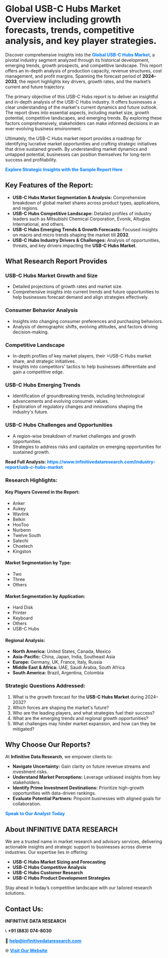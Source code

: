 <h1>Global USB-C Hubs Market Overview including growth forecasts, trends, competitive analysis, and key player strategies.</h1>
<p>
Discover comprehensive insights into the 
<a href="https://www.infinitivedataresearch.com/industry-report/usb-c-hubs-market" rel="dofollow" style="color: #007BFF; text-decoration: none;"><strong>Global USB-C Hubs Market</strong></a>, a pivotal industry segment analyzed through its historical development, emerging trends, growth prospects, and competitive landscape. This report offers an in-depth analysis of production capacity, revenue structures, cost management, and profit margins. Spanning the forecast period of <strong>2024–2033</strong>, the report highlights key drivers, growth rates, and the market’s current and future trajectory.
</p>
<p>
The primary objective of this USB-C Hubs report is to deliver an insightful and in-depth analysis of the USB-C Hubs industry. It offers businesses a clear understanding of the market's current dynamics and future outlook. The report dives into essential aspects, including market size, growth potential, competitive landscapes, and emerging trends. By exploring these factors comprehensively, stakeholders can make informed decisions in an ever-evolving business environment.
</p>
<p>
Ultimately, the USB-C Hubs market report provides a roadmap for identifying lucrative market opportunities and crafting strategic initiatives that drive sustained growth. By understanding market dynamics and untapped potential, businesses can position themselves for long-term success and profitability.
</p>
<p>
<a href="https://www.infinitivedataresearch.com/request-sample/reportId=103099" style="color: #007BFF; text-decoration: none;"><strong>Explore Strategic Insights with the Sample Report Here</strong></a>
</p>

<h2>Key Features of the Report:</h2>
<ul>
<li><strong>USB-C Hubs Market Segmentation & Analysis:</strong> Comprehensive breakdown of global market shares across product types, applications, and regions.</li>
<li><strong>USB-C Hubs Competitive Landscape:</strong> Detailed profiles of industry leaders such as Mitsubishi Chemical Corporation, Evonik, Altuglas International, and others.</li>
<li><strong>USB-C Hubs Emerging Trends & Growth Forecasts:</strong> Focused insights on macro and micro trends shaping the market till <strong>2032</strong>.</li>
<li><strong>USB-C Hubs Industry Drivers & Challenges:</strong> Analysis of opportunities, threats, and key drivers impacting the <strong>USB-C Hubs Market</strong>.</li>
</ul>

<h2>What Research Report Provides</h2>
<h3>USB-C Hubs Market Growth and Size</h3>
<ul>
<li>Detailed projections of growth rates and market size.</li>
<li>Comprehensive insights into current trends and future opportunities to help businesses forecast demand and align strategies effectively.</li>
</ul>

<h3>Consumer Behavior Analysis</h3>
<ul>
<li>Insights into changing consumer preferences and purchasing behaviors.</li>
<li>Analysis of demographic shifts, evolving attitudes, and factors driving decision-making.</li>
</ul>

<h3>Competitive Landscape</h3>
<ul>
<li>In-depth profiles of key market players, their >USB-C Hubs market share, and strategic initiatives.</li>
<li>Insights into competitors' tactics to help businesses differentiate and gain a competitive edge.</li>
</ul>

<h3>USB-C Hubs Emerging Trends</h3>
<ul>
<li>Identification of groundbreaking trends, including technological advancements and evolving consumer values.</li>
<li>Exploration of regulatory changes and innovations shaping the industry's future.</li>
</ul>

<h3>USB-C Hubs Challenges and Opportunities</h3>
<ul>
<li>A region-wise breakdown of market challenges and growth opportunities.</li>
<li>Strategies to address risks and capitalize on emerging opportunities for sustained growth.</li>
</ul>
<p><strong>Read Full Analysis:</strong> <a href="https://www.infinitivedataresearch.com/industry-report/usb-c-hubs-market" rel="dofollow" style="color: #007BFF; text-decoration: none;"><strong>https://www.infinitivedataresearch.com/industry-report/usb-c-hubs-market</strong></a></p>
<h3>Research Highlights:</h3>
<h4>Key Players Covered in the Report:</h4>
<ul><li>Anker</li><li>Aukey</li><li>Wavlink</li><li>Belkin</li><li>HooToo</li><li>Nurbenn</li><li>Twelve South</li><li>Satechi</li><li>Choetech</li><li>Kingston</li></ul>
<h4>Market Segmentation by Type:</h4>
<ul><li>Two</li><li>Three</li><li>Others</li></ul>
<h4>Market Segmentation by Application:</h4>
<ul><li>Hard Disk</li><li>Printer</li><li>Keyboard</li><li>Others</li><li>USB-C Hubs</li></ul>

<h4>Regional Analysis:</h4>
<ul>
<li><strong>North America:</strong> United States, Canada, Mexico</li>
<li><strong>Asia-Pacific:</strong> China, Japan, India, Southeast Asia</li>
<li><strong>Europe:</strong> Germany, UK, France, Italy, Russia</li>
<li><strong>Middle East & Africa:</strong> UAE, Saudi Arabia, South Africa</li>
<li><strong>South America:</strong> Brazil, Argentina, Colombia</li>
</ul>

<h3>Strategic Questions Addressed:</h3>
<ol>
<li>What is the growth forecast for the <strong>USB-C Hubs Market</strong> during 2024–2032?</li>
<li>Which forces are shaping the market's future?</li>
<li>Who are the leading players, and what strategies fuel their success?</li>
<li>What are the emerging trends and regional growth opportunities?</li>
<li>What challenges may hinder market expansion, and how can they be mitigated?</li>
</ol>

<h2>Why Choose Our Reports?</h2>
<p>At <strong>Infinitive Data Research</strong>, we empower clients to:</p>
<ul>
<li><strong>Navigate Uncertainty:</strong> Gain clarity on future revenue streams and investment risks.</li>
<li><strong>Understand Market Perceptions:</strong> Leverage unbiased insights from key stakeholders.</li>
<li><strong>Identify Prime Investment Destinations:</strong> Prioritize high-growth opportunities with data-driven rankings.</li>
<li><strong>Evaluate Potential Partners:</strong> Pinpoint businesses with aligned goals for collaboration.</li>
</ul>
<p><a href="https://www.infinitivedataresearch.com/industry-report/usb-c-hubs-market" rel="dofollow" style="color: #007BFF; text-decoration: none;"><strong>Speak to Our Analyst Today</strong></a></p>

<h2>About INFINITIVE DATA RESEARCH</h2>
<p>We are a trusted name in market research and advisory services, delivering actionable insights and strategic support to businesses across diverse industries. Our expertise lies in offering:</p>
<ul>
<li><strong>USB-C Hubs Market Sizing and Forecasting</strong></li>
<li><strong>USB-C Hubs Competitive Analysis</strong></li>
<li><strong>USB-C Hubs Customer Research</strong></li>
<li><strong>USB-C Hubs Product Development Strategies</strong></li>
</ul>
<p>Stay ahead in today’s competitive landscape with our tailored research solutions.</p>

<h2>Contact Us:</h2>
<p><strong>INFINITIVE DATA RESEARCH</strong></p>
<p>📞 <strong>+91 (883) 074-8030</strong></p>
<p>📧 <strong><a href="mailto:help@infinitivedataresearch.com" style="color: #007BFF;">help@infinitivedataresearch.com</a></strong></p>
<p>🌐 <strong><a href="https://www.infinitivedataresearch.com" rel="dofollow" style="color: #007BFF;">Visit Our Website</a></strong></p>